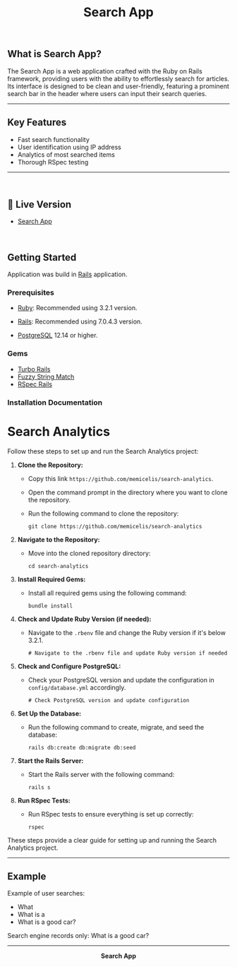 <p align="center">
  <h1 align="center"> Search App
 </h1>
  
<br>


## What is Search App?
The Search App is a web application crafted with the Ruby on Rails framework, providing users with the ability to effortlessly search for articles. Its interface is designed to be clean and user-friendly, featuring a prominent search bar in the header where users can input their search queries.

 <hr>

 ## Key Features
 - Fast search functionality
 - User identification using IP address
 - Analytics of most searched items
 - Thorough RSpec testing 

 
 <hr>

<br>

## 🚀 Live Version <a name="live-demo"></a>

- [Search App](https://blooming-savannah-66747-1bf93ed5f8b9.herokuapp.com/)

<br>

## Getting Started

Application was build in [Rails](https://rubyonrails.org/) application.

### Prerequisites

- [Ruby](https://www.ruby-lang.org/en/): Recommended using 3.2.1 version.

- [Rails](https://yarnpkg.com/): Recommended using 7.0.4.3 version.

- [PostgreSQL](https://www.postgresql.org/) 12.14 or higher.

### Gems
- [Turbo Rails](https://github.com/hotwired/turbo-rails)
- [Fuzzy String Match](https://github.com/kiyoka/fuzzy-string-match) 
- [RSpec Rails](https://github.com/rspec/rspec-rails) 

### Installation Documentation

# Search Analytics

Follow these steps to set up and run the Search Analytics project:

1. **Clone the Repository:**
   - Copy this link `https://github.com/memicelis/search-analytics`.
   - Open the command prompt in the directory where you want to clone the repository.
   - Run the following command to clone the repository:

     ```
     git clone https://github.com/memicelis/search-analytics
     ```

2. **Navigate to the Repository:**
   - Move into the cloned repository directory:

     ```
     cd search-analytics
     ```

3. **Install Required Gems:**
   - Install all required gems using the following command:

     ```
     bundle install
     ```

4. **Check and Update Ruby Version (if needed):**
   - Navigate to the `.rbenv` file and change the Ruby version if it's below 3.2.1.

     ```
     # Navigate to the .rbenv file and update Ruby version if needed
     ```

5. **Check and Configure PostgreSQL:**
   - Check your PostgreSQL version and update the configuration in `config/database.yml` accordingly.

     ```
     # Check PostgreSQL version and update configuration
     ```

6. **Set Up the Database:**
   - Run the following command to create, migrate, and seed the database:

     ```
     rails db:create db:migrate db:seed
     ```

7. **Start the Rails Server:**
   - Start the Rails server with the following command:

     ```
     rails s
     ```

8. **Run RSpec Tests:**
   - Run RSpec tests to ensure everything is set up correctly:

     ```
     rspec
     ```

These steps provide a clear guide for setting up and running the Search Analytics project.


<hr>

 ## Example

 Example of user searches:

- What
- What is a
- What is a good car?

Search engine records only: What is a good car?

 <hr>

<p align="center">
  <strong>Search App</strong> 
</p>
